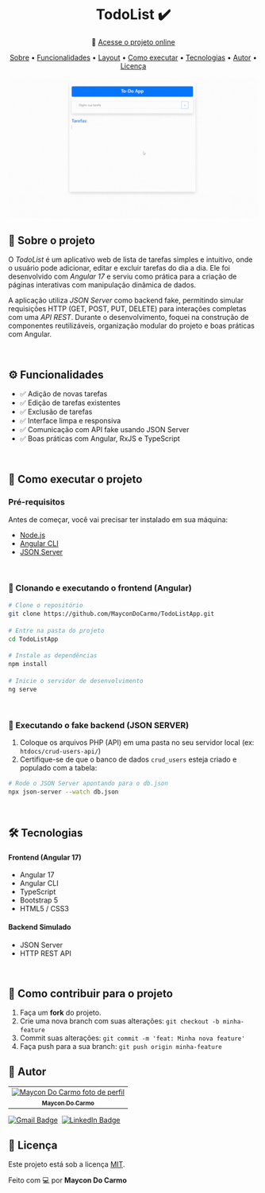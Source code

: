 <h1 align="center"> TodoList ✔️ </h1>

<p align="center"> 🔗 <a href="#">Acesse o projeto online</a> </p> 
<p align="center"> <a href="#-sobre-o-projeto">Sobre</a> 
• <a href="#-funcionalidades">Funcionalidades</a> 
• <a href="#-layout">Layout</a> 
• <a href="#-como-executar-o-projeto">Como executar</a> 
• <a href="#-tecnologias">Tecnologias</a> 
• <a href="#-autor">Autor</a> 
• <a href="#user-content--licença">Licença</a> </p>

<div align="center"> 
  <img src="docs/TodoListApp.gif" alt="Interface TodoList" width="600"> 
</div>

## 📌 Sobre o projeto

O _TodoList_ é um aplicativo web de lista de tarefas simples e intuitivo, onde o usuário pode adicionar, editar e excluir tarefas do dia a dia. Ele foi desenvolvido com _Angular 17_ e serviu como prática para a criação de páginas interativas com manipulação dinâmica de dados.

A aplicação utiliza _JSON Server_ como backend fake, permitindo simular requisições HTTP (GET, POST, PUT, DELETE) para interações completas com uma _API REST_. Durante o desenvolvimento, foquei na construção de componentes reutilizáveis, organização modular do projeto e boas práticas com Angular.

<br>

## ⚙️ Funcionalidades

- ✅ Adição de novas tarefas
- ✅ Edição de tarefas existentes
- ✅ Exclusão de tarefas
- ✅ Interface limpa e responsiva
- ✅ Comunicação com API fake usando JSON Server
- ✅ Boas práticas com Angular, RxJS e TypeScript

<br>

## 🚀 Como executar o projeto

### Pré-requisitos

Antes de começar, você vai precisar ter instalado em sua máquina:

- [Node.js](https://nodejs.org/)
- [Angular CLI](https://angular.io/cli)
- [JSON Server](https://github.com/typicode/json-server)

<br>

### 📁 Clonando e executando o frontend (Angular)

```bash
# Clone o repositório
git clone https://github.com/MayconDoCarmo/TodoListApp.git

# Entre na pasta do projeto
cd TodoListApp

# Instale as dependências
npm install

# Inicie o servidor de desenvolvimento
ng serve
```

<br>

### 🧩 Executando o fake backend (JSON SERVER)

1. Coloque os arquivos PHP (API) em uma pasta no seu servidor local (ex: `htdocs/crud-users-api/`)
2. Certifique-se de que o banco de dados `crud_users` esteja criado e populado com a tabela:

```bash
# Rode o JSON Server apontando para o db.json
npx json-server --watch db.json
```

<br>

## 🛠 Tecnologias

#### **Frontend** (Angular 17)

- Angular 17
- Angular CLI
- TypeScript
- Bootstrap 5
- HTML5 / CSS3

#### **Backend Simulado**

- JSON Server
- HTTP REST API

<br>

## 🤝 Como contribuir para o projeto

1. Faça um **fork** do projeto.
2. Crie uma nova branch com suas alterações: `git checkout -b minha-feature`
3. Commit suas alterações: `git commit -m 'feat: Minha nova feature'`
4. Faça push para a sua branch: `git push origin minha-feature`

## 🦸 Autor

<table>
  <tr>
    <td align="center">
      <a href="#">
        <img src="https://avatars.githubusercontent.com/u/137451720?v=4" width="114px;" alt="Maycon Do Carmo foto de perfil"/><br>
        <sub>
          <b>Maycon Do Carmo</b>
        </sub>
      </a>
    </td>

</table>

[![Gmail Badge](https://img.shields.io/badge/-Email-c14438?style=flat-square&logo=Gmail&logoColor=white&link=mailto:maycongusmao.up@gmail.com)](mailto:maycongusmao.up@gmail.com)&nbsp;&nbsp;[![LinkedIn Badge](https://img.shields.io/badge/-LinkedIn-blue?style=flat-square&logo=Linkedin&logoColor=white&link=https://www.linkedin.com/in/maycon-do-carmo-9105b828b/)](https://www.linkedin.com/in/maycon-do-carmo-9105b828b/)

## 📝 Licença

Este projeto está sob a licença [MIT](./LICENSE).

Feito com 💻 por **Maycon Do Carmo**
